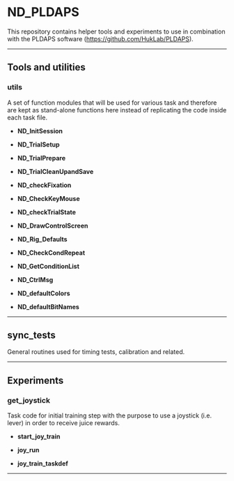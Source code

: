 ND_PLDAPS
==========

This repository contains helper tools and experiments to use in combination with the PLDAPS software (https://github.com/HukLab/PLDAPS).

***
## Tools and utilities

### utils

A set of function modules that will be used for various task and therefore are kept as stand-alone functions here instead of replicating the code inside each task file.

* __ND_InitSession__

* __ND_TrialSetup__ 

* __ND_TrialPrepare__ 

* __ND_TrialCleanUpandSave__ 

* __ND_checkFixation__ 

* __ND_CheckKeyMouse__ 

* __ND_checkTrialState__ 

* __ND_DrawControlScreen__ 

* __ND_Rig_Defaults__ 

* __ND_CheckCondRepeat__ 

* __ND_GetConditionList__ 

* __ND_CtrlMsg__ 

* __ND_defaultColors__ 

* __ND_defaultBitNames__ 


***
## sync_tests

General routines used for timing tests, calibration and related.


***
## Experiments

### get_joystick

Task code for initial training step with the purpose to use a joystick (i.e. lever) in order to receive juice rewards.

* __start_joy_train__

* __joy_run__

* __joy_train_taskdef__


***



